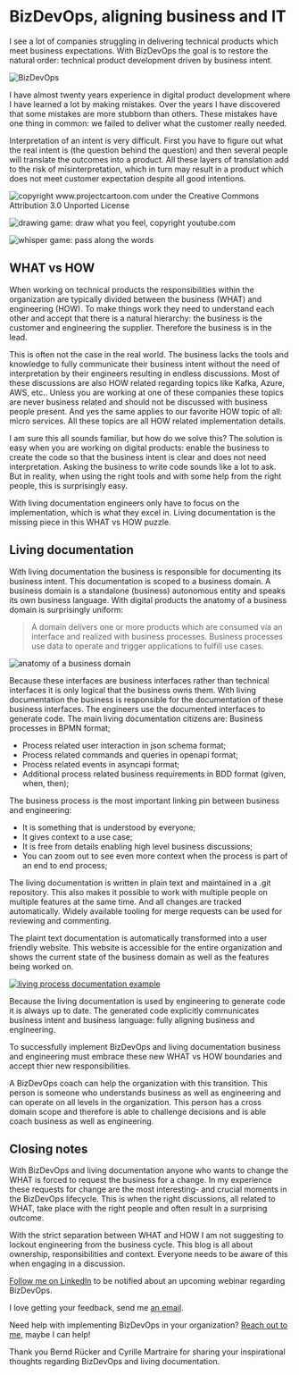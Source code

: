 # BizDevOps, aligning business and IT

I see a lot of companies struggling in delivering technical products which meet business expectations. With BizDevOps the goal is to restore the natural order: technical product development driven by business intent.

![BizDevOps](bizdevops.png?align=center)

I have almost twenty years experience in digital product development where I have learned a lot by making mistakes. Over the years I have discovered that some mistakes are more stubborn than others. These mistakes have one thing in common: we failed to deliver what the customer really needed.

Interpretation of an intent is very difficult. First you have to figure out what the real intent is (the question behind the question) and then several people will translate the outcomes into a product. All these layers of translation add to the risk of misinterpretation, which in turn may result in a product which does not meet customer expectation despite all good intentions.

![copyright www.projectcartoon.com under the Creative Commons Attribution 3.0 Unported License](projectcartoon.compdf.png?align=center)

![drawing game: draw what you feel, copyright youtube.com](drawing-game-2.png)

![whisper game: pass along the words](whisper-game.png)


## WHAT vs HOW

When working on technical products the responsibilities within the organization are typically divided between the business (WHAT) and engineering (HOW). To make things work they need to understand each other and accept that there is a natural hierarchy: the business is the customer and engineering the supplier. Therefore the business is in the lead.

This is often not the case in the real world. The business lacks the tools and knowledge to fully communicate their business intent without the need of interpretation by their engineers resulting in endless discussions. Most of these discussions are also HOW related regarding topics like Kafka, Azure, AWS, etc.. Unless you are working at one of these companies these topics are never business related and should not be discussed with business people present. And yes the same applies to our favorite HOW topic of all:  micro services. All these topics are all HOW related implementation details.

I am sure this all sounds familiar, but how do we solve this? The solution is easy when you are working on digital products: enable the business to create the code so that the business intent is clear and does not need interpretation. Asking the business to write code sounds like a lot to ask. But in reality, when using the right tools and with some help from the right people, this is surprisingly easy.

With living documentation engineers only have to focus on the implementation, which is what they excel in. Living documentation is the missing piece in this WHAT vs HOW puzzle.

## Living documentation

With living documentation the business is responsible for documenting its business intent. This documentation is scoped to a business domain. A business domain is a standalone (business) autonomous entity and speaks its own business language. With digital products the anatomy of a business domain is surprisingly uniform:

> A domain delivers one or more products which are consumed via an interface and realized with business processes. Business processes use data to operate and trigger applications to fulfill use cases.

![anatomy of a business domain](business-domain.svg?align=right)

Because these interfaces are business interfaces rather than technical interfaces it is only logical that the business owns them. With living documentation the business is responsible for the documentation of these business interfaces. The engineers use the documented interfaces to generate code. The main living documentation citizens are:
Business processes  in BPMN format;

* Process related user interaction in json schema format;
* Process related commands and queries in openapi format;
* Process related events in asyncapi format;
* Additional process related business requirements in BDD format (given, when, then);

The business process is the most important linking pin between business and engineering:

* It is something that is understood by everyone;
* It gives context to a use case;
* It is free from details enabling high level business discussions;
* You can zoom out to see even more context when the process is part of an end to end process;

The living documentation is written in plain text and maintained in a .git repository. This also makes it possible to work with multiple people on multiple features at the same time. And all changes are tracked automatically. Widely available tooling for merge requests can be used for reviewing and commenting.

The plaint text documentation is automatically transformed into a user friendly website. This website is accessible for the entire organization and shows the current state of the business domain as well as the features being worked on.

[![living process documentation example](living-documentation.png)](living-documentation.md)

Because the living documentation is used by engineering to generate code it is always up to date. The generated code explicitly communicates business intent and business language: fully aligning business and engineering.

To successfully implement BizDevOps and living documentation business and engineering must embrace these new WHAT vs HOW boundaries and accept thier new responsibilities.

A BizDevOps coach can help the organization with this transition. This person is someone who understands business as well as engineering and can operate on all levels in the organization. This person has a cross domain scope and therefore is able to challenge decisions and is able coach business as well as engineering.

## Closing notes

With BizDevOps and living documentation anyone who wants to change the WHAT is forced to request the business for a change. In my experience these requests for change are the most interesting- and crucial moments in the BizDevOps lifecycle. This is when the right discussions, all related to WHAT, take place with the right people and often result in a surprising outcome.

With the strict separation between WHAT and HOW I am not suggesting to lockout engineering from the business cycle. This blog is all about ownership, responsibilities and context. Everyone needs to be aware of this when engaging in a discussion.

[Follow me on LinkedIn](https://www.linkedin.com/in/arjan-geertsema-051ab66/) to be notified about an upcoming webinar regarding BizDevOps.

I love getting your feedback, send me [an email](mailto:arjan@synion.nl).

Need help with implementing BizDevOps in your organization? [Reach out to me](mailto:arjan@synion.nl), maybe I can help!

Thank you Bernd Rücker and Cyrille Martraire for sharing your inspirational thoughts regarding BizDevOps and living documentation.